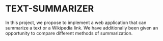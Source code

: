 # TEXT-SUMMARIZER

In this project, we propose to implement a web application that can summarize a text or a Wikipedia link. We have additionally been given an opportunity to compare different methods of summarization.
